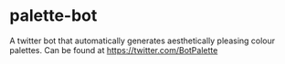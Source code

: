 # palette-bot
A twitter bot that automatically generates aesthetically pleasing colour palettes. Can be found at https://twitter.com/BotPalette
